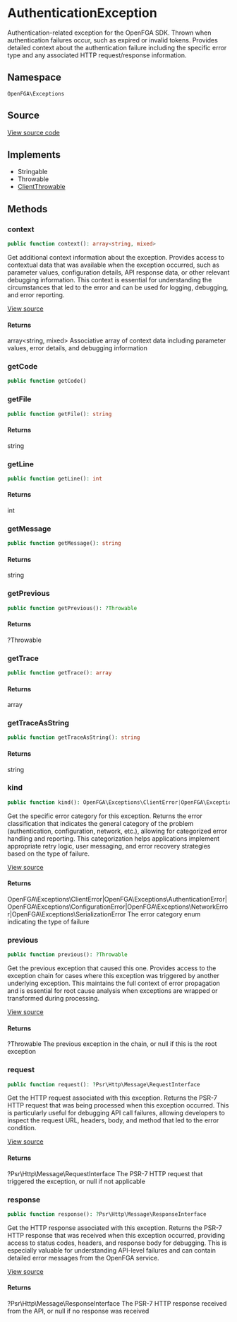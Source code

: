 # AuthenticationException

Authentication-related exception for the OpenFGA SDK. Thrown when authentication failures occur, such as expired or invalid tokens. Provides detailed context about the authentication failure including the specific error type and any associated HTTP request/response information.

## Namespace
`OpenFGA\Exceptions`

## Source
[View source code](https://github.com/evansims/openfga-php/blob/main/src/Exceptions/AuthenticationException.php)

## Implements
* Stringable
* Throwable
* [ClientThrowable](ClientThrowable.md)



## Methods
### context


```php
public function context(): array<string, mixed>
```

Get additional context information about the exception. Provides access to contextual data that was available when the exception occurred, such as parameter values, configuration details, API response data, or other relevant debugging information. This context is essential for understanding the circumstances that led to the error and can be used for logging, debugging, and error reporting.

[View source](https://github.com/evansims/openfga-php/blob/main/src/Exceptions/ExceptionTrait.php#L32)


#### Returns
array&lt;string, mixed&gt;
 Associative array of context data including parameter values, error details, and debugging information

### getCode


```php
public function getCode()
```





### getFile


```php
public function getFile(): string
```




#### Returns
string

### getLine


```php
public function getLine(): int
```




#### Returns
int

### getMessage


```php
public function getMessage(): string
```




#### Returns
string

### getPrevious


```php
public function getPrevious(): ?Throwable
```




#### Returns
?Throwable

### getTrace


```php
public function getTrace(): array
```




#### Returns
array

### getTraceAsString


```php
public function getTraceAsString(): string
```




#### Returns
string

### kind


```php
public function kind(): OpenFGA\Exceptions\ClientError|OpenFGA\Exceptions\AuthenticationError|OpenFGA\Exceptions\ConfigurationError|OpenFGA\Exceptions\NetworkError|OpenFGA\Exceptions\SerializationError
```

Get the specific error category for this exception. Returns the error classification that indicates the general category of the problem (authentication, configuration, network, etc.), allowing for categorized error handling and reporting. This categorization helps applications implement appropriate retry logic, user messaging, and error recovery strategies based on the type of failure.

[View source](https://github.com/evansims/openfga-php/blob/main/src/Exceptions/ExceptionTrait.php#L40)


#### Returns
OpenFGA\Exceptions\ClientError&#124;OpenFGA\Exceptions\AuthenticationError&#124;OpenFGA\Exceptions\ConfigurationError&#124;OpenFGA\Exceptions\NetworkError&#124;OpenFGA\Exceptions\SerializationError
 The error category enum indicating the type of failure

### previous


```php
public function previous(): ?Throwable
```

Get the previous exception that caused this one. Provides access to the exception chain for cases where this exception was triggered by another underlying exception. This maintains the full context of error propagation and is essential for root cause analysis when exceptions are wrapped or transformed during processing.

[View source](https://github.com/evansims/openfga-php/blob/main/src/Exceptions/ExceptionTrait.php#L48)


#### Returns
?Throwable
 The previous exception in the chain, or null if this is the root exception

### request


```php
public function request(): ?Psr\Http\Message\RequestInterface
```

Get the HTTP request associated with this exception. Returns the PSR-7 HTTP request that was being processed when this exception occurred. This is particularly useful for debugging API call failures, allowing developers to inspect the request URL, headers, body, and method that led to the error condition.

[View source](https://github.com/evansims/openfga-php/blob/main/src/Exceptions/ExceptionTrait.php#L56)


#### Returns
?Psr\Http\Message\RequestInterface
 The PSR-7 HTTP request that triggered the exception, or null if not applicable

### response


```php
public function response(): ?Psr\Http\Message\ResponseInterface
```

Get the HTTP response associated with this exception. Returns the PSR-7 HTTP response that was received when this exception occurred, providing access to status codes, headers, and response body for debugging. This is especially valuable for understanding API-level failures and can contain detailed error messages from the OpenFGA service.

[View source](https://github.com/evansims/openfga-php/blob/main/src/Exceptions/ExceptionTrait.php#L64)


#### Returns
?Psr\Http\Message\ResponseInterface
 The PSR-7 HTTP response received from the API, or null if no response was received

